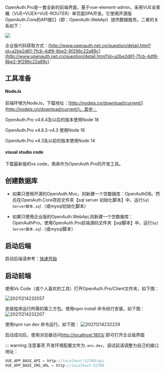 OpenAuth.Pro是一套全新的前端界面，基于vue-element-admin，采用VUE全家桶（VUE+VUEX+VUE-ROUTER）单页面SPA开发。它使用开源版OpenAuth.Core的API接口（即：OpenAuth.WebApi）提供数据服务。二者的关系如下：

![](/architect.png)

企业版代码获取方式：[http://www.openauth.net.cn/question/detail.html?id=a2be2d61-7fcb-4df8-8be2-9f296c22a89c](http://www.openauth.net.cn/question/detail.html?id=a2be2d61-7fcb-4df8-8be2-9f296c22a89c)

## 工具准备

#### NodeJs

前端环境为NodeJs，下载地址：[http://nodejs.cn/download/current/](http://nodejs.cn/download/current/)。其中：

OpenAuth.Pro v4.6.4及以后的版本使用Node 18

OpenAuth.Pro v4.6.3-v4.3 使用Node 16

OpenAuth.Pro v4.3及以前的版本使用Node 14

#### visual studio code

下载最新版的vs code，用来作为OpenAuth.Pro的开发工具。


## 创建数据库

* 如果只使用开源的OpenAuth.Mvc。则新建一个空数据库：OpenAuthDB。然后在OpenAuth.Core项目文件夹【sql server 初始化脚本】中，运行`Sql Server脚本.sql`（或mysql初始化脚本）

* 如果只使用企业版的OpenAuth.WebApi,则新建一个空数据库：OpenAuthPro。使用OpenAuth.Pro前端源码文件夹【sql脚本】中，运行`Sql Server脚本.sql`（或mysql脚本）

## 启动后端

启动后端请参考：[快速开始](/core/start.html)

## 启动前端

使用Vs Code（或个人喜欢的工具）打开OpenAuth.Pro/Client文件夹，如下图：

![20211214232057](http://img.openauth.net.cn/20211214232057.png)


安装程序运行所需的第三方包。使用npm install 命令经行安装，如下图：
![20211214232207](http://img.openauth.net.cn/20211214232207.png)

使用npm run dev 命令运行。如下图：
![20211214232229](http://img.openauth.net.cn/20211214232229.png)

启动成功后，使用浏览器访问[http://localhost:1803/](http://localhost:1803/) 即可打开企业版界面

::: warning 注意事项
开发环境配置文件为`.env.dev`，调试前请调整为自己的接口地址：

```javascript
VUE_APP_BASE_API = http://localhost:52789/api
VUE_APP_BASE_IMG_URL = http://localhost:52789
```




